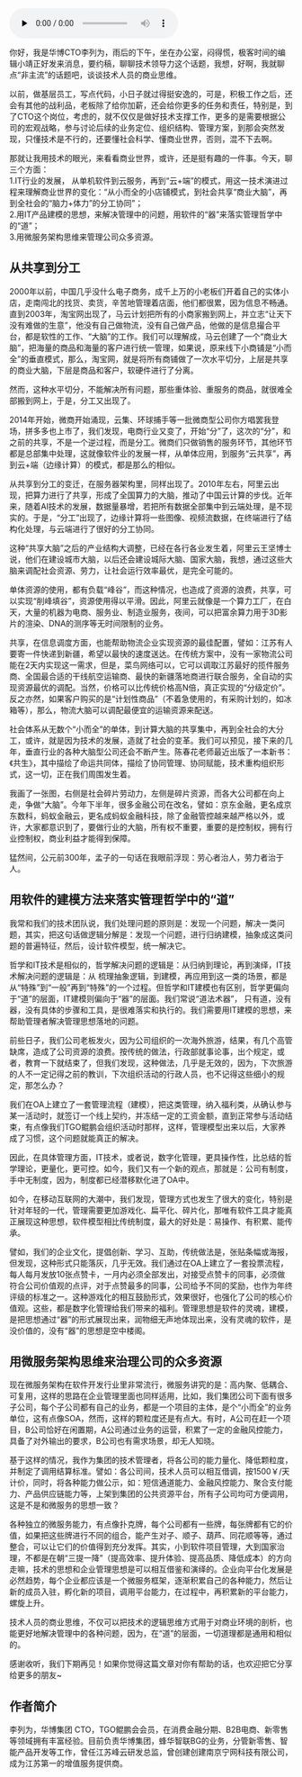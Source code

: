 <audio id="audio" title="第145讲 | 李列为：技术人员的商业思维" controls="" preload="none"><source id="mp3" src="https://static001.geekbang.org/resource/audio/37/b7/37d65351e0e3ab01524313914ee5cbb7.mp3"></audio>

你好，我是华博CTO李列为，雨后的下午，坐在办公室，闷得慌，极客时间的编辑小靖正好发来消息，要约稿，聊聊技术领导力这个话题，我想，好啊，我就聊点“非主流”的话题吧，谈谈技术人员的商业思维。

以前，做基层员工，写点代码，小日子就过得挺安逸的，可是，积极工作之后，还会有其他的战利品，老板除了给你加薪，还会给你更多的任务和责任，特别是，到了CTO这个岗位，考虑的，就不仅仅是做好技术支撑工作，更多的是需要根据公司的宏观战略，参与讨论后续的业务定位、组织结构、管理方案，到那会突然发现，只懂技术是不行的，还要懂社会科学、懂商业世界，否则，混不下去啊。

那就让我用技术的眼光，来看看商业世界，或许，还是挺有趣的一件事。今天，聊三个方面：<br>
1.IT行业的发展， 从单机软件到云服务，再到“云+端”的模式，用这一技术演进过程来理解商业世界的变化：“从小而全的小店铺模式，到社会共享“商业大脑”，再到全社会的“脑力+体力”的分工协同”；<br>
2.用IT产品建模的思想，来解决管理中的问题，用软件的“器”来落实管理哲学中的“道”；<br>
3.用微服务架构思维来管理公司众多资源。

## 从共享到分工

2000年以前，中国几乎没什么电子商务，成千上万的小老板们开着自己的实体小店，走南闯北的找货、卖货，辛苦地管理着店面，他们都很累，因为信息不畅通。直到2003年，淘宝网出现了，马云计划把所有的小商家搬到网上，并立志“让天下没有难做的生意”，他没有自己做物流，没有自己做产品，他做的是信息撮合平台，都是软性的工作、“大脑”的工作。我们可以理解成，马云创建了一个“商业大脑”，把海量的商品和海量的客户进行统一管理，如果说，原来线下小商铺是“小而全”的垂直模式，那么，淘宝网，就是将所有商铺做了一次水平切分，上层是共享的商业大脑，下层是商品和客户，软硬件进行了分离。

然而，这种水平切分，不能解决所有问题，那些重体验、重服务的商品，就很难全部搬到网上，于是，分工又出现了。

2014年开始，微商开始涌现，云集、环球捕手等一批微商型公司你方唱罢我登场，拼多多也上市了，我们发现，电商行业又变了，开始“分”了，这次的“分”，和之前的共享，不是一个逆过程，而是分工。微商们只做销售的服务环节，其他环节都是总部集中处理，这就像软件业的发展一样，从单体应用，到服务“云共享”，再到云+端（边缘计算）的模式，都是那么的相似。

从共享到分工的变迁，在服务器架构里，同样出现了。2010年左右，阿里云出现，把算力进行了共享，形成了全国算力的大脑，推动了中国云计算的步伐。近年来，随着AI技术的发展，数据量暴增，若把所有数据全部集中到云端处理，是不现实的。于是，“分工”出现了，边缘计算将一些图像、视频流数据，在终端进行了结构化处理，与云端进行了很好的分工协同。

这种“共享大脑”之后的产业结构大调整，已经在各行各业发生着，阿里云王坚博士说，他们在建设城市大脑，以后还会建设城际大脑、国家大脑，我想，通过这些大脑来调配社会资源、劳力，让社会运行效率最优，是完全可能的。

单体资源的使用，都有负载“峰谷”，而这种情况，也造成了资源的浪费，共享，可以实现“削峰填谷”，资源使用得以平滑。因此，阿里云就像是一个算力工厂，在白天，大量的机器为电商、服务业、制造业服务，夜间，可以把富余算力用于3D影片的渲染、DNA的测序等无时间限制的业务。

共享，在信息调度方面，也能帮助物流企业实现资源的最佳配置，譬如：江苏有人要寄一件快递到新疆，希望以最快的速度送达。在传统方案中，没有一家物流公司能在2天内实现这一需求，但是，菜鸟网络可以，它可以调取江苏最好的揽件服务商、全国最合适的干线航空运输商、最快的新疆落地商进行联合服务，全自动的实现资源最优的调配。当然，价格可以比传统价格高N倍，真正实现的“分级定价”。反之亦然，如果客户购买的是“计划性商品”（不着急使用的，有采购计划的，如冰箱等），那么，物流大脑可以调配最便宜的运输资源来配送。

社会体系从无数个“小而全”的单体，到计算大脑的共享集中，再到全社会的大分工，或许，就是因为技术的发展，造就了社会的变革。我们可以预见，接下来的几年，垂直行业的各种大脑型公司还会不断产生。陈春花老师最近出版了一本新书：《共生》，其中描绘了命运共同体，描绘了协同管理、协同赋能，技术重构组织形式，这一切，正在我们周围发生着。

<img src="https://static001.geekbang.org/resource/image/e2/2a/e26e212af71caa9fdb56c47ce6342d2a.jpg" alt=""><br>
我画了一张图，右侧是社会碎片劳动力，左侧是碎片资源，而各大公司都在向上走，争做“大脑”。今年下半年，很多金融公司在改名，譬如：京东金融，更名成京东数科，蚂蚁金融云，更名成蚂蚁金融科技，除了金融管控越来越严格以外，或许，大家都意识到了，要做行业的大脑，所有权不重要，重要的是控制权，拥有行业控制权，商业利益才能得到保障。

猛然间，公元前300年，孟子的一句话在我眼前浮现：劳心者治人，劳力者治于人。

## 用软件的建模方法来落实管理哲学中的“道”

我常和我们的技术团队说，我们处理问题的原则是：发现一个问题，解决一类问题，其实，把这句话做逻辑分解是：发现一个问题，进行归纳建模，抽象成这类问题的普遍特征，然后，设计软件模型，统一解决它。

哲学和IT技术是相似的，哲学解决问题的逻辑是：从归纳到理论，再到演绎，IT技术解决问题的逻辑是：从 梳理抽象逻辑，到建模，再应用到这一类的场景，都是从“特殊”到“一般”再到“特殊”的一个过程。但哲学和IT建模也有区别，哲学更偏向于“道”的层面，IT建模则偏向于“器”的层面。我们常说“道法术器”， 只有道，没有器，没有具体的步骤和工具，是很难落实和执行的。我们需要用IT建模的思想，来帮助管理者解决管理思想落地的问题。

前些日子，我们公司老板发火，因为公司组织的一次海外旅游，结果，有几个高管缺席，造成了公司资源的浪费。按传统的做法，行政部就事论事，出个规定，或者，教育一下就结束了，但我们发现，这种做法，几乎是无效的，因为，下次旅游的人不一定记得之前的教训，下次组织活动的行政人员，也不记得这些细小的规定，那怎么办？

我们在OA上建立了一套管理流程（建模），把这类管理，纳入福利类，从确认参与某一活动时，就签订一个线上契约，并冻结一定的工资金额，直到正常参与活动结束，有点像我们TGO鲲鹏会组织活动时那样，这样，管理模型出来以后，大家养成了习惯，这个问题就能真正的解决。

因此，在具体管理方面，IT技术，或者说，数字化管理，更具操作性，比总结的哲学理论，更量化，更可控。如今，我们又有一个新的观点，那就是：公司有制度，手中无制度，因为，制度都已经潜移默化进了OA中。

如今，在移动互联网的大潮中，我们发现，管理方式也发生了很大的变化，特别是针对年轻的一代，管理需要更加游戏化、扁平化、碎片化，那唯有软件工具才能真正展现这种思想，软件模型相比传统制度，最大的好处是：易操作、有积累、能传承。

譬如，我们的企业文化，提倡创新、学习、互助，传统做法是，张贴条幅或海报，但发现，这种形式只能落灰，几乎无效。我们通过在OA上建立了一套投票流程，每人每月发放10张点赞卡，一月内必须全部发出，对接受点赞卡的同事，必须做符合公司价值观的点评，对于点赞最多的同事，公司给予不同的奖励，也作为年终评级的标准之一。这种游戏化的相互鼓励形式，效果很好，也强化了公司的核心价值观。这些，都是数字化管理给我们带来的福利。管理思想是软件的灵魂，建模，是把思想通过“器”的形式展现出来，润物细无声地体现出来，没有灵魂的软件，是没价值的，没有“器”的思想是空中楼阁。<br>
<img src="https://static001.geekbang.org/resource/image/3f/a4/3f0a7e00b26f4afa0af26758827d52a4.jpg" alt=""><br>
<img src="https://static001.geekbang.org/resource/image/50/b9/5010678bb7aae85e2cd4b9356e6b69b9.jpg" alt="">

## 用微服务架构思维来治理公司的众多资源

现在微服务架构在软件开发行业里非常流行，微服务讲究的是：高内聚、低耦合、可复用，这样的思路在企业管理里面也同样适用，比如，我们集团公司下面有很多子公司，每个子公司都有自己的业务，都是一个项目的主体，是个“小而全”的业务单位，这有点像SOA，然而，这样的颗粒度还是有点大。有时，A公司在赶一个项目，B公司恰好在闲置期，A公司通过业务的运营，积累了一定的金融风控能力，具备了对外输出的要求，B公司也有需求场景，却无人知晓。

基于这样的情况，我作为集团的技术管理者，将各公司的能力量化、降低颗粒度，并制定了调用结算标准。譬如：各公司间，技术人员可以相互借调，按1500￥/天计价，同时，将各种能力做公示，如：短信通道能力、金融风控能力、聚合支付能力、产品供应链能力等，上架到集团的公共资源平台，所有子公司均可方便调用，这是不是和微服务的思想一致？

各种独立的微服务能力，有点像扑克牌，每个公司都有一些牌，每张牌都有它的价值，如果把这些牌进行不同的组合，能产生对子、顺子、葫芦、同花顺等等，通过整合，可以让它们的价值得到充分发挥。其实，小到软件项目管理，大到国家治理，不都是在朝“三提一降”（提高效率、提升体验、提高品质、降低成本）的方向走嘛，技术的思想和企业管理思想是可以相互借鉴和演绎的。企业向平台化发展是必然趋势，每个企业都应该是一个微服务框架，逐渐积累自己的各种能力，然后让新的成员入驻，孵化新的项目，调用平台能力，在过程中，再积累新的平台能力，螺旋上升。

技术人员的商业思维，不仅可以把技术的逻辑思维方式用于对商业环境的剖析，也能更好地解决管理中的各种问题，因为，在“道”的层面，一切道理都是通用和相似的。

感谢收听，我们下期再见！如果你觉得这篇文章对你有帮助的话，也欢迎把它分享给更多的朋友~

## 作者简介

李列为，华博集团 CTO，TGO鲲鹏会会员，在消费金融分期、B2B电商、新零售等领域拥有丰富经验。目前负责华博集团，蜂华智联BG的业务，分管新零售、智能产品开发等工作，曾任江苏峰云研发总监，曾创建创建南京宁网科技有限公司，成为江苏第一的增值服务提供商。


